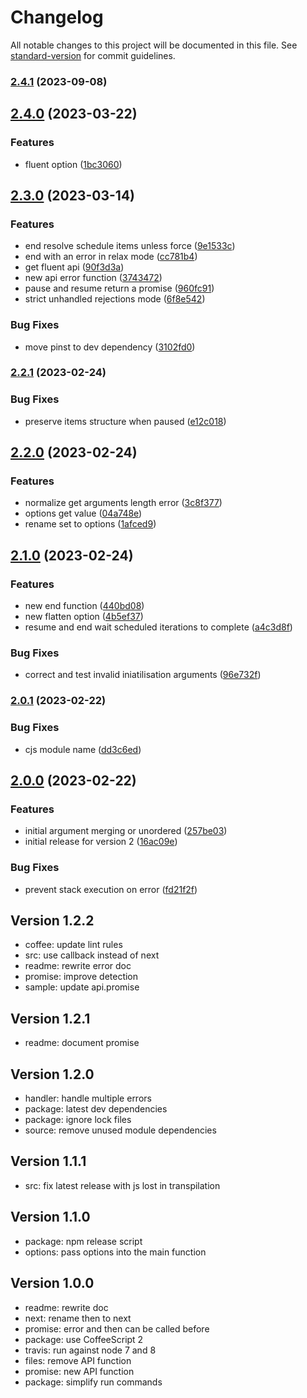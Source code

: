 # Changelog

All notable changes to this project will be documented in this file. See [standard-version](https://github.com/conventional-changelog/standard-version) for commit guidelines.

### [2.4.1](https://github.com/adaltas/node-each/compare/v2.4.0...v2.4.1) (2023-09-08)

## [2.4.0](https://github.com/adaltas/node-each/compare/v2.3.0...v2.4.0) (2023-03-22)


### Features

* fluent option ([1bc3060](https://github.com/adaltas/node-each/commit/1bc3060e4eba111c3d0b508d4403c4c29e1c5ee0))

## [2.3.0](https://github.com/adaltas/node-each/compare/v2.2.1...v2.3.0) (2023-03-14)


### Features

* end resolve schedule items unless force ([9e1533c](https://github.com/adaltas/node-each/commit/9e1533cc745e43a536662dfecde2ef77ab9f8501))
* end with an error in relax mode ([cc781b4](https://github.com/adaltas/node-each/commit/cc781b411d18be26972254230ff95f12e3b0de6c))
* get fluent api ([90f3d3a](https://github.com/adaltas/node-each/commit/90f3d3a3144d00cdd4a532eaf26736d381353653))
* new api error function ([3743472](https://github.com/adaltas/node-each/commit/37434727699a4fa46c689463c6554d2514039388))
* pause and resume return a promise ([960fc91](https://github.com/adaltas/node-each/commit/960fc91a17a17c256bac9c0dac3d0111f8f1ac02))
* strict unhandled rejections mode ([6f8e542](https://github.com/adaltas/node-each/commit/6f8e5422efd6703096a85b19c1d09cba559d1b62))


### Bug Fixes

* move pinst to dev dependency ([3102fd0](https://github.com/adaltas/node-each/commit/3102fd014ffd0bc110189b25e6c4e074ea1bc611))

### [2.2.1](https://github.com/adaltas/node-each/compare/v2.2.0...v2.2.1) (2023-02-24)


### Bug Fixes

* preserve items structure when paused ([e12c018](https://github.com/adaltas/node-each/commit/e12c018b62ecef6ff001e28731d54ccb06f7ef31))

## [2.2.0](https://github.com/adaltas/node-each/compare/v2.1.0...v2.2.0) (2023-02-24)


### Features

* normalize get arguments length error ([3c8f377](https://github.com/adaltas/node-each/commit/3c8f37718793d8e47428b5e5308368614d9714ab))
* options get value ([04a748e](https://github.com/adaltas/node-each/commit/04a748e7bdd55f5b5f704a8a0a7d57a840a2af8b))
* rename set to options ([1afced9](https://github.com/adaltas/node-each/commit/1afced9821b2c354aad518e31b64bd5bea080ef7))

## [2.1.0](https://github.com/adaltas/node-each/compare/v2.0.1...v2.1.0) (2023-02-24)


### Features

* new end function ([440bd08](https://github.com/adaltas/node-each/commit/440bd0800f59b10c2a80cbfc88080955d3074862))
* new flatten option ([4b5ef37](https://github.com/adaltas/node-each/commit/4b5ef37bed9eebe29d639022f89784f246880ddf))
* resume and end wait scheduled iterations to complete ([a4c3d8f](https://github.com/adaltas/node-each/commit/a4c3d8f1a1350544bf0edfdf181f710f99e6926a))


### Bug Fixes

* correct and test invalid iniatilisation arguments ([96e732f](https://github.com/adaltas/node-each/commit/96e732ff007c74956184c39543ebf98fbb55de63))

### [2.0.1](https://github.com/adaltas/node-each/compare/v2.0.0...v2.0.1) (2023-02-22)


### Bug Fixes

* cjs module name ([dd3c6ed](https://github.com/adaltas/node-each/commit/dd3c6ed4abbba2ec908c75334b2867df88e0e870))

## [2.0.0](https://github.com/adaltas/node-each/compare/v1.2.2...v2.0.0) (2023-02-22)


### Features

* initial argument merging or unordered ([257be03](https://github.com/adaltas/node-each/commit/257be0304539b3178cb6f011994628f18c97bfa2))
* initial release for version 2 ([16ac09e](https://github.com/adaltas/node-each/commit/16ac09e053cfab42f5d2f2dd79f6ea5bfe628f89))


### Bug Fixes

* prevent stack execution on error ([fd21f2f](https://github.com/adaltas/node-each/commit/fd21f2f919e595d2e87956c1662ecd280d0ac0a9))


## Version 1.2.2

* coffee: update lint rules
* src: use callback instead of next
* readme: rewrite error doc
* promise: improve detection
* sample: update api.promise

## Version 1.2.1

* readme: document promise

## Version 1.2.0

* handler: handle multiple errors
* package: latest dev dependencies
* package: ignore lock files
* source: remove unused module dependencies

## Version 1.1.1

* src: fix latest release with js lost in transpilation

## Version 1.1.0

* package: npm release script
* options: pass options into the main function

## Version 1.0.0

* readme: rewrite doc
* next: rename then to next
* promise: error and then can be called before
* package: use CoffeeScript 2
* travis: run against node 7 and 8
* files: remove API function
* promise: new API function
* package: simplify run commands

